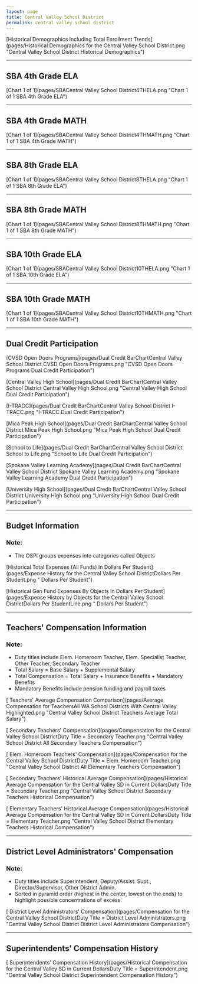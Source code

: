 ```yaml
---
layout: page
title: Central Valley School District
permalink: central valley school district
---
```



[Historical Demographics Including Total Enrollment Trends](pages/Historical Demographics for the Central Valley School District.png "Central Valley School District Historical Demographics")

___

## SBA 4th Grade ELA

[Chart 1 of 1](pages/SBACentral Valley School District4THELA.png "Chart 1 of 1 SBA 4th Grade ELA")


___

## SBA 4th Grade MATH

[Chart 1 of 1](pages/SBACentral Valley School District4THMATH.png "Chart 1 of 1 SBA 4th Grade MATH")


___

## SBA 8th Grade ELA

[Chart 1 of 1](pages/SBACentral Valley School District8THELA.png "Chart 1 of 1 SBA 8th Grade ELA")


___

## SBA 8th Grade MATH

[Chart 1 of 1](pages/SBACentral Valley School District8THMATH.png "Chart 1 of 1 SBA 8th Grade MATH")


___

## SBA 10th Grade ELA

[Chart 1 of 1](pages/SBACentral Valley School District10THELA.png "Chart 1 of 1 SBA 10th Grade ELA")


___

## SBA 10th Grade MATH

[Chart 1 of 1](pages/SBACentral Valley School District10THMATH.png "Chart 1 of 1 SBA 10th Grade MATH")


___

## Dual Credit Participation

[CVSD Open Doors Programs](pages/Dual Credit BarChartCentral Valley School District CVSD Open Doors Programs.png "CVSD Open Doors Programs Dual Credit Participation")

[Central Valley High School](pages/Dual Credit BarChartCentral Valley School District Central Valley High School.png "Central Valley High School Dual Credit Participation")

[I-TRACC](pages/Dual Credit BarChartCentral Valley School District I-TRACC.png "I-TRACC Dual Credit Participation")

[Mica Peak High School](pages/Dual Credit BarChartCentral Valley School District Mica Peak High School.png "Mica Peak High School Dual Credit Participation")

[School to Life](pages/Dual Credit BarChartCentral Valley School District School to Life.png "School to Life Dual Credit Participation")

[Spokane Valley Learning Academy](pages/Dual Credit BarChartCentral Valley School District Spokane Valley Learning Academy.png "Spokane Valley Learning Academy Dual Credit Participation")

[University High School](pages/Dual Credit BarChartCentral Valley School District University High School.png "University High School Dual Credit Participation")


___

## Budget Information
### Note:
- The OSPI groups expenses into categories called Objects

[Historical Total Expenses (All Funds) In Dollars Per Student](pages/Expense History for the Central Valley School DistrictDollars Per Student.png " Dollars Per Student")

[Historical Gen Fund Expenses By Objects In Dollars Per Student](pages/Expense History by Objects for the Central Valley School DistrictDollars Per StudentLine.png " Dollars Per Student")


___

## Teachers' Compensation Information
### Note:
- Duty titles include Elem. Homeroom Teacher, Elem. Specialist Teacher, Other Teacher, Secondary Teacher
- Total Salary = Base Salary + Supplemental Salary
- Total Compensation = Total Salary + Insurance Benefits + Mandatory Benefits
- Mandatory Benefits include pension funding and payroll taxes

[ Teachers' Average Compensation Comparison](pages/Average Compensation for TeachersAll WA School Districts With Central Valley Highlighted.png "Central Valley School District Teachers Average Total Salary")

[ Secondary Teachers' Compensation](pages/Compensation for the Central Valley School DistrictDuty Title = Secondary Teacher.png "Central Valley School District All Secondary Teachers Compensation")

[ Elem. Homeroom Teachers' Compensation](pages/Compensation for the Central Valley School DistrictDuty Title = Elem. Homeroom Teacher.png "Central Valley School District All Elementary Teachers Compensation")

[ Secondary Teachers' Historical Average Compensation](pages/Historical Average Compensation for the Central Valley SD in Current DollarsDuty Title = Secondary Teacher.png "Central Valley School District Secondary Teachers Historical Compensation")

[ Elementary Teachers' Historical Average Compensation](pages/Historical Average Compensation for the Central Valley SD in Current DollarsDuty Title = Elementary Teacher.png "Central Valley School District Elementary Teachers Historical Compensation")


___

## District Level Administrators' Compensation

### Note:
- Duty titles include Superintendent, Deputy/Assist. Supt., Director/Supervisor, Other District Admin.
- Sorted in pyramid order (highest in the center, lowest on the ends) to highlight possible concentrations of excess.

[ District Level Administrators' Compensation](pages/Compensation for the Central Valley School DistrictDuty Title = District Level Administrators.png "Central Valley School District District Level Administrators Compensation")


___

## Superintendents' Compensation History

[ Superintendents' Compensation History](pages/Historical Compensation for the Central Valley SD in Current DollarsDuty Title = Superintendent.png "Central Valley School District Superintendent Compensation History")

